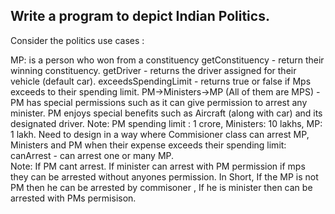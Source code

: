 ## Write a program to depict Indian Politics.

Consider the politics use cases :

MP: is a person who won from a constituency 
getConstituency - return their winning constituency.
getDriver - returns the driver assigned for their vehicle (default car).
exceedsSpendingLimit - returns true or false if Mps exceeds to their spending limit.
PM->Ministers->MP (All of them are MPS) - PM has special permissions such as it can give permission to arrest any minister.
PM enjoys special benefits such as Aircraft (along with car) and its designated driver. 
Note: PM spending limit : 1 crore, Ministers: 10 lakhs, MP: 1 lakh.
Need to design in a way  where Commisioner class can arrest MP, Ministers and PM when their expense exceeds their spending limit:
canArrest - can arrest one or many MP.  
          Note: If PM  cant arrest.
                If minister can arrest with PM permission
                if mps they can be arrested without anyones permission.
In Short, If the MP is not PM then he can be arrested by commisoner , If he is minister then can be arrested with PMs permisison.

